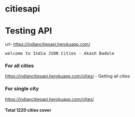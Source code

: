 # citiesapi

# Testing API
url- https://indiancitiesapi.herokuapp.com/
<pre>welcome to India JSON Cities - Akash Badole</pre>

### For all cities
https://indiancitiesapi.herokuapp.com/cities/ - Getting all cities

### For single city
https://indiancitiesapi.herokuapp.com/cities/

#### Total 1220 cities cover
